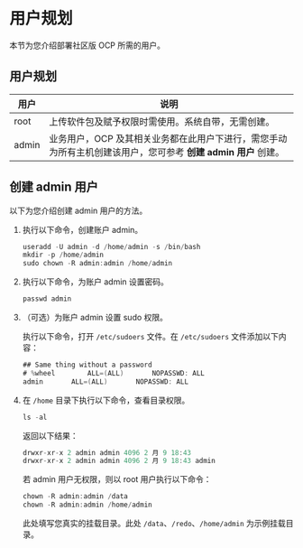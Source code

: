 # 用户规划

本节为您介绍部署社区版 OCP 所需的用户。

## 用户规划

|  用户   |                                                 说明                                                  |
|-------|-----------------------------------------------------------------------------------------------------|
| root  | 上传软件包及赋予权限时需使用。系统自带，无需创建。                                                                           |
| admin | 业务用户，OCP 及其相关业务都在此用户下进行，需您手动为所有主机创建该用户，您可参考 **创建 admin 用户** 创建。 |

## 创建 admin 用户

以下为您介绍创建 admin 用户的方法。

1. 执行以下命令，创建账户 admin。

   ```java
   useradd -U admin -d /home/admin -s /bin/bash
   mkdir -p /home/admin
   sudo chown -R admin:admin /home/admin
   ```

2. 执行以下命令，为账户 admin 设置密码。

   ```java
   passwd admin
   ```

3. （可选）为账户 admin 设置 sudo 权限。

   执行以下命令，打开 `/etc/sudoers` 文件。在 `/etc/sudoers` 文件添加以下内容：

   ```java
   ## Same thing without a password
   # %wheel        ALL=(ALL)       NOPASSWD: ALL
   admin       ALL=(ALL)       NOPASSWD: ALL
   ```

4. 在 `/home` 目录下执行以下命令，查看目录权限。

   ```java
   ls -al
   ```

   返回以下结果：

   ```java
   drwxr-xr-x 2 admin admin 4096 2 月 9 18:43 
   drwxr-xr-x 2 admin admin 4096 2 月 9 18:43 admin
   ```

   若 admin 用户无权限，则以 root 用户执行以下命令：

   ```java
   chown -R admin:admin /data
   chown -R admin:admin /home/admin
   ```

   此处填写您真实的挂载目录。此处 `/data`、`/redo`、`/home/admin` 为示例挂载目录。
